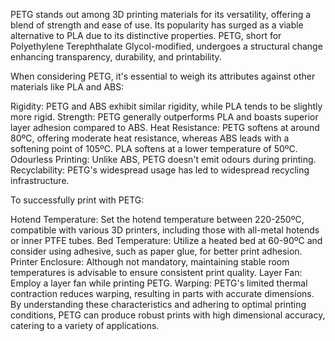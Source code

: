 PETG stands out among 3D printing materials for its versatility, offering a blend of strength and ease of use. Its popularity has surged as a viable alternative to PLA due to its distinctive properties. PETG, short for Polyethylene Terephthalate Glycol-modified, undergoes a structural change enhancing transparency, durability, and printability.

When considering PETG, it's essential to weigh its attributes against other materials like PLA and ABS:

Rigidity: PETG and ABS exhibit similar rigidity, while PLA tends to be slightly more rigid.
Strength: PETG generally outperforms PLA and boasts superior layer adhesion compared to ABS.
Heat Resistance: PETG softens at around 80ºC, offering moderate heat resistance, whereas ABS leads with a softening point of 105ºC. PLA softens at a lower temperature of 50ºC.
Odourless Printing: Unlike ABS, PETG doesn't emit odours during printing.
Recyclability: PETG's widespread usage has led to widespread recycling infrastructure.

To successfully print with PETG:

Hotend Temperature: Set the hotend temperature between 220-250ºC, compatible with various 3D printers, including those with all-metal hotends or inner PTFE tubes.
Bed Temperature: Utilize a heated bed at 60-90ºC and consider using adhesive, such as paper glue, for better print adhesion.
Printer Enclosure: Although not mandatory, maintaining stable room temperatures is advisable to ensure consistent print quality.
Layer Fan: Employ a layer fan while printing PETG.
Warping: PETG's limited thermal contraction reduces warping, resulting in parts with accurate dimensions.
By understanding these characteristics and adhering to optimal printing conditions, PETG can produce robust prints with high dimensional accuracy, catering to a variety of applications.
